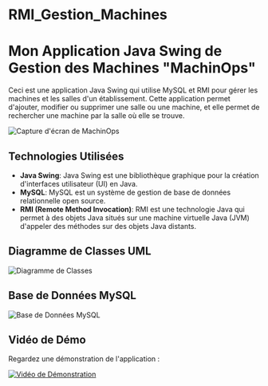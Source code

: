 # RMI_Gestion_Machines
# Mon Application Java Swing de Gestion des Machines "MachinOps"

Ceci est une application Java Swing qui utilise MySQL et RMI pour gérer les machines et les salles d'un établissement. Cette application permet d'ajouter, modifier ou supprimer une salle ou une machine, et elle permet de rechercher une machine par la salle où elle se trouve.

![Capture d'écran de MachinOps]([https://github.com/SAMIHA88/RMI_Gestion_Machines/blob/main/assets/81178741/04a9c0b3-8149-40b0-9f3f-ae4a37eb4752.png](https://github.com/SAMIHA88/RMI_Gestion_Machines/issues/1#issue-1955984784))

## Technologies Utilisées

- **Java Swing**: Java Swing est une bibliothèque graphique pour la création d'interfaces utilisateur (UI) en Java.
- **MySQL**: MySQL est un système de gestion de base de données relationnelle open source.
- **RMI (Remote Method Invocation)**: RMI est une technologie Java qui permet à des objets Java situés sur une machine virtuelle Java (JVM) d'appeler des méthodes sur des objets Java distants.

## Diagramme de Classes UML

![Diagramme de Classes](https://github.com/SAMIHA88/RMI_Gestion_Machines/blob/main/assets/81178741/3d99d44c-41db-4391-9e41-e003daeac006.png)

## Base de Données MySQL

![Base de Données MySQL](https://github.com/SAMIHA88/RMI_Gestion_Machines/blob/main/assets/81178741/d7bdadfb-e3a7-45b5-9033-e7951a03bf91.png)

## Vidéo de Démo

Regardez une démonstration de l'application :

[![Vidéo de Démonstration](https://github.com/SAMIHA88/RMI_Gestion_Machines/blob/main/assets/81178741/bbc788c6-bdee-4be5-98b4-195dc031ba3f.png)](https://github.com/SAMIHA88/RMI_Gestion_Machines/assets/81178741/bbc788c6-bdee-4be5-98b4-195dc031ba3f)

